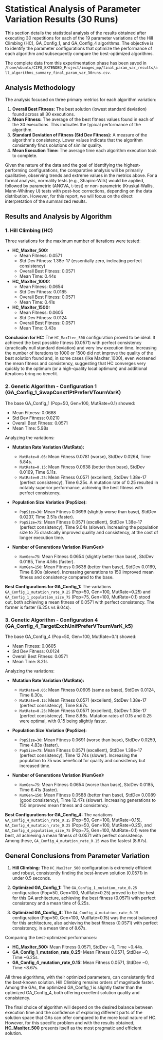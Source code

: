 # Statistical Analysis of Parameter Variation Results (30 Runs)

This section details the statistical analysis of the results obtained after executing 30 repetitions for each of the 19 parameter variations of the Hill Climbing (HC), GA_Config_1, and GA_Config_4 algorithms. The objective is to identify the parameter configurations that optimize the performance of each algorithm and subsequently compare the best-optimized algorithms.

The complete data from this experimentation phase has been saved in `/home/ubuntu/CIFO_EXTENDED_Project/images_mp/final_param_var_results/all_algorithms_summary_final_param_var_30runs.csv`.

## Analysis Methodology

The analysis focused on three primary metrics for each algorithm variation:

1.  **Overall Best Fitness:** The best solution (lowest standard deviation) found across all 30 executions.
2.  **Mean Fitness:** The average of the best fitness values found in each of the 30 executions. This indicates the typical performance of the algorithm.
3.  **Standard Deviation of Fitness (Std Dev Fitness):** A measure of the algorithm's consistency. Lower values indicate that the algorithm consistently finds solutions of similar quality.
4.  **Mean Execution Time:** The average time each algorithm execution took to complete.

Given the nature of the data and the goal of identifying the highest-performing configurations, the comparative analysis will be primarily qualitative, observing trends and extreme values in the metrics above. For a formal analysis, normality tests (e.g., Shapiro-Wilk) would be applied, followed by parametric (ANOVA, t-test) or non-parametric (Kruskal-Wallis, Mann-Whitney U) tests with post-hoc corrections, depending on the data distribution. However, for this report, we will focus on the direct interpretation of the summarized results.

## Results and Analysis by Algorithm

### 1. Hill Climbing (HC)

Three variations for the maximum number of iterations were tested:

*   **HC_MaxIter_500:**
    *   Mean Fitness: 0.0571
    *   Std Dev Fitness: 1.38e-17 (essentially zero, indicating perfect consistency)
    *   Overall Best Fitness: 0.0571
    *   Mean Time: 0.44s
*   **HC_MaxIter_1000:**
    *   Mean Fitness: 0.0654
    *   Std Dev Fitness: 0.0185
    *   Overall Best Fitness: 0.0571
    *   Mean Time: 0.41s
*   **HC_MaxIter_1500:**
    *   Mean Fitness: 0.0605
    *   Std Dev Fitness: 0.0124
    *   Overall Best Fitness: 0.0571
    *   Mean Time: 0.43s

**Conclusion for HC:** The `HC_MaxIter_500` configuration proved to be ideal. It achieved the best possible fitness (0.0571) with perfect consistency (practically null standard deviation) and very low execution time. Increasing the number of iterations to 1000 or 1500 did not improve the quality of the best solution found and, in some cases (like MaxIter_1000), even worsened the mean fitness and consistency, suggesting that HC converges very quickly to the optimum (or a high-quality local optimum) and additional iterations bring no benefit.

### 2. Genetic Algorithm - Configuration 1 (GA_Config_1_SwapConst1PtPreferVTournVarK)

The base GA_Config_1 (Pop=50, Gen=100, MutRate=0.1) showed:
*   Mean Fitness: 0.0688
*   Std Dev Fitness: 0.0210
*   Overall Best Fitness: 0.0571
*   Mean Time: 5.98s

Analyzing the variations:

*   **Mutation Rate Variation (MutRate):**
    *   `MutRate=0.05`: Mean Fitness 0.0781 (worse), StdDev 0.0264, Time 5.84s.
    *   `MutRate=0.15`: Mean Fitness 0.0638 (better than base), StdDev 0.0169, Time 6.11s.
    *   `MutRate=0.25`: Mean Fitness 0.0571 (excellent), StdDev 1.38e-17 (perfect consistency), Time 6.25s.
    A mutation rate of 0.25 resulted in notably superior performance, achieving the best fitness with perfect consistency.

*   **Population Size Variation (PopSize):**
    *   `PopSize=30`: Mean Fitness 0.0699 (slightly worse than base), StdDev 0.0237, Time 3.51s (faster).
    *   `PopSize=75`: Mean Fitness 0.0571 (excellent), StdDev 1.38e-17 (perfect consistency), Time 9.04s (slower).
    Increasing the population size to 75 drastically improved quality and consistency, at the cost of longer execution time.

*   **Number of Generations Variation (NumGen):**
    *   `NumGen=75`: Mean Fitness 0.0654 (slightly better than base), StdDev 0.0185, Time 4.56s (faster).
    *   `NumGen=150`: Mean Fitness 0.0638 (better than base), StdDev 0.0169, Time 8.90s (slower).
    Increasing generations to 150 improved mean fitness and consistency compared to the base.

**Best Configurations for GA_Config_1:**
The variations `GA_Config_1_mutation_rate_0.25` (Pop=50, Gen=100, MutRate=0.25) and `GA_Config_1_population_size_75` (Pop=75, Gen=100, MutRate=0.1) stood out, both achieving a mean fitness of 0.0571 with perfect consistency. The former is faster (6.25s vs 9.04s).

### 3. Genetic Algorithm - Configuration 4 (GA_Config_4_TargetExchUnifPreferVTournVarK_k5)

The base GA_Config_4 (Pop=50, Gen=100, MutRate=0.1) showed:
*   Mean Fitness: 0.0605
*   Std Dev Fitness: 0.0124
*   Overall Best Fitness: 0.0571
*   Mean Time: 8.21s

Analyzing the variations:

*   **Mutation Rate Variation (MutRate):**
    *   `MutRate=0.05`: Mean Fitness 0.0605 (same as base), StdDev 0.0124, Time 8.30s.
    *   `MutRate=0.15`: Mean Fitness 0.0571 (excellent), StdDev 1.38e-17 (perfect consistency), Time 8.67s.
    *   `MutRate=0.25`: Mean Fitness 0.0571 (excellent), StdDev 1.38e-17 (perfect consistency), Time 8.88s.
    Mutation rates of 0.15 and 0.25 were optimal, with 0.15 being slightly faster.

*   **Population Size Variation (PopSize):**
    *   `PopSize=30`: Mean Fitness 0.0691 (worse than base), StdDev 0.0259, Time 4.83s (faster).
    *   `PopSize=75`: Mean Fitness 0.0571 (excellent), StdDev 1.38e-17 (perfect consistency), Time 12.74s (slower).
    Increasing the population to 75 was beneficial for quality and consistency but increased time.

*   **Number of Generations Variation (NumGen):**
    *   `NumGen=75`: Mean Fitness 0.0654 (worse than base), StdDev 0.0185, Time 6.41s (faster).
    *   `NumGen=150`: Mean Fitness 0.0588 (better than base), StdDev 0.0089 (good consistency), Time 12.47s (slower).
    Increasing generations to 150 improved mean fitness and consistency.

**Best Configurations for GA_Config_4:**
The variations `GA_Config_4_mutation_rate_0.15` (Pop=50, Gen=100, MutRate=0.15), `GA_Config_4_mutation_rate_0.25` (Pop=50, Gen=100, MutRate=0.25), and `GA_Config_4_population_size_75` (Pop=75, Gen=100, MutRate=0.1) were the best, all achieving a mean fitness of 0.0571 with perfect consistency. Among these, `GA_Config_4_mutation_rate_0.15` was the fastest (8.67s).

## General Conclusions from Parameter Variation

1.  **Hill Climbing:** The `HC_MaxIter_500` configuration is extremely efficient and robust, consistently finding the best-known solution (0.0571) in under 0.5 seconds.

2.  **Optimized GA_Config_1:** The `GA_Config_1_mutation_rate_0.25` configuration (Pop=50, Gen=100, MutRate=0.25) proved to be the best for this GA architecture, achieving the best fitness (0.0571) with perfect consistency and a mean time of 6.25s.

3.  **Optimized GA_Config_4:** The `GA_Config_4_mutation_rate_0.15` configuration (Pop=50, Gen=100, MutRate=0.15) was the most balanced for this architecture, also achieving the best fitness (0.0571) with perfect consistency, in a mean time of 8.67s.

Comparing the best-optimized performances:

*   **HC_MaxIter_500:** Mean Fitness 0.0571, StdDev ~0, Time ~0.44s.
*   **GA_Config_1_mutation_rate_0.25:** Mean Fitness 0.0571, StdDev ~0, Time ~6.25s.
*   **GA_Config_4_mutation_rate_0.15:** Mean Fitness 0.0571, StdDev ~0, Time ~8.67s.

All three algorithms, with their optimized parameters, can consistently find the best-known solution. Hill Climbing remains orders of magnitude faster. Among the GAs, the optimized GA_Config_1 is slightly faster than the optimized GA_Config_4, both offering excellent solution quality and consistency.

The final choice of algorithm will depend on the desired balance between execution time and the confidence of exploring different parts of the solution space that GAs can offer compared to the more local nature of HC. However, for this specific problem and with the results obtained, **HC_MaxIter_500** presents itself as the most pragmatic and efficient solution.

